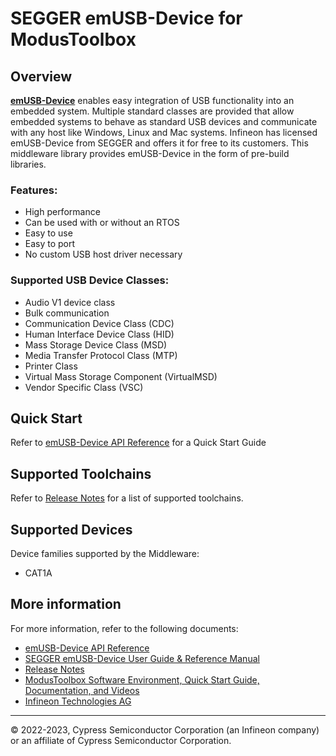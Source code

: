 # SEGGER emUSB-Device for ModusToolbox

## Overview

[<b>emUSB-Device</b>](https://www.segger.com/products/connectivity/emusb-device/) enables easy integration of USB functionality into an embedded system. Multiple standard classes are provided that allow embedded systems to behave as standard USB devices and communicate with any host like Windows, Linux and Mac systems. Infineon has licensed emUSB-Device from SEGGER and offers it for free to its customers. This middleware library provides emUSB-Device in the form of pre-build libraries.

### Features:

* High performance
* Can be used with or without an RTOS
* Easy to use
* Easy to port
* No custom USB host driver necessary

### Supported USB Device Classes:
* Audio V1 device class
* Bulk communication
* Communication Device Class (CDC)
* Human Interface Device Class (HID)
* Mass Storage Device Class (MSD)
* Media Transfer Protocol Class (MTP)
* Printer Class
* Virtual Mass Storage Component (VirtualMSD)
* Vendor Specific Class (VSC)
## Quick Start

Refer to [emUSB-Device API Reference](https://infineon.github.io/emusb-device/html/index.html) for a Quick Start Guide

## Supported Toolchains

Refer to [Release Notes](./RELEASE.md) for a list of supported toolchains.

## Supported Devices

Device families supported by the Middleware:
* CAT1A

## More information

For more information, refer to the following documents:
* [emUSB-Device API Reference](https://infineon.github.io/emusb-device/html/index.html)
* [SEGGER emUSB-Device User Guide & Reference Manual](./docs/UM09001_emUSBD.pdf)
* [Release Notes](./RELEASE.md)
* [ModusToolbox Software Environment, Quick Start Guide, Documentation, and Videos](https://www.infineon.com/cms/en/design-support/tools/sdk/modustoolbox-software/)
* [Infineon Technologies AG](https://www.infineon.com)

---
© 2022-2023, Cypress Semiconductor Corporation (an Infineon company) or an affiliate of Cypress Semiconductor Corporation.
